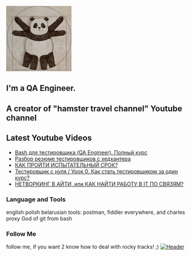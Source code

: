 [![Header](https://github.com/Bajnou/Alexey/blob/main/assets/pnd.png)](https://www.youtube.com/user/Stanleyxxl/)
## I'm a QA Engineer. 
## A creator of "hamster travel channel" Youtube channel 

## Latest Youtube Videos

<!-- YOUTUBE:START -->
- [Bash для тестировщика &lpar;QA Engineer&rpar;. Полный курс](https://www.youtube.com/watch?v=CVJw3rCw_Qc)
- [Разбор резюме тестировщиков с хедхантера](https://www.youtube.com/watch?v=FnK379DsOsk)
- [КАК ПРОЙТИ ИСПЫТАТЕЛЬНЫЙ СРОК?](https://www.youtube.com/watch?v=Gz3F48tc8nk)
- [Тестировщик с нуля / Урок 0. Как стать тестировщиком за один курс?](https://www.youtube.com/watch?v=yvPtNCvx_jM)
- [НЕТВОРКИНГ В АЙТИ, или КАК НАЙТИ РАБОТУ В IT ПО СВЯЗЯМ?](https://www.youtube.com/watch?v=KvQ4wUo7TRY)
<!-- YOUTUBE:END -->

### Language and Tools
english
polish
belarusian
tools: postman, fiddler everywhere, and charles proxy
God of git from bash

### Follow Me
follow me, if you want 2 know how to deal with rocky tracks! ;)
[![Header](https://img.shields.io/badge/Youtube-090909?style=for-the-badge&logo=youtube&logoColor=f70000)](https://www.youtube.com/user/Stanleyxxl?sub_confirmation=1)
